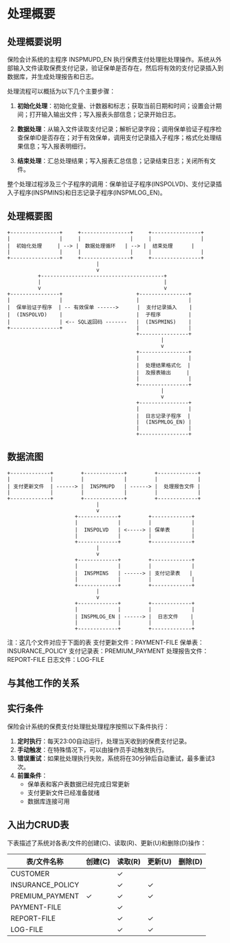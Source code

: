 # 处理概要

## 处理概要说明

保险会计系统的主程序 INSPMUPD_EN 执行保费支付处理批处理操作。系统从外部输入文件读取保费支付记录，验证保单是否存在，然后将有效的支付记录插入到数据库，并生成处理报告和日志。

处理流程可以概括为以下几个主要步骤：

1. **初始化处理**：初始化变量、计数器和标志；获取当前日期和时间；设置会计期间；打开输入输出文件；写入报表头部信息；记录开始日志。

2. **数据处理**：从输入文件读取支付记录；解析记录字段；调用保单验证子程序检查保单ID是否存在；对于有效保单，调用支付记录插入子程序；格式化处理结果信息；写入报表明细行。

3. **结束处理**：汇总处理结果；写入报表汇总信息；记录结束日志；关闭所有文件。

整个处理过程涉及三个子程序的调用：保单验证子程序(INSPOLVD)、支付记录插入子程序(INSPMINS)和日志记录子程序(INSPMLOG_EN)。

## 处理概要图

```
+----------------+     +----------------+     +----------------+
|                |     |                |     |                |
|  初始化处理     | --> |  数据处理循环   | --> |  结束处理      |
|                |     |                |     |                |
+----------------+     +----------------+     +----------------+
                             |
                             v
          +----------------------------------------+
          |                                        |
          v                                        v
+----------------+                        +----------------+
|                |                        |                |
|  保单验证子程序  | -- 有效保单 ------>      |  支付记录插入    |
|  (INSPOLVD)    |                        |  子程序         |
|                | <-- SQL返回码 -------   |  (INSPMINS)    |
+----------------+                        |                |
                                          +----------------+
                                                  |
                                                  v
                                          +----------------+
                                          |                |
                                          |  处理结果格式化  |
                                          |  及报表输出     |
                                          |                |
                                          +----------------+
                                                  |
                                                  v
                                          +----------------+
                                          |                |
                                          |  日志记录子程序  |
                                          |  (INSPMLOG_EN) |
                                          |                |
                                          +----------------+
```

## 数据流图

```
+-------------+         +-------------+         +-------------+
|             |         |             |         |             |
| 支付更新文件  | ------> |  INSPMUPD   | ------> |  处理报告文件 |
|             |         |             |         |             |
+-------------+         +-------------+         +-------------+
                             |
                             v
                      +-------------+         +-------------+
                      |             |         |             |
                      |  INSPOLVD   | <-----> | 保单表       |
                      |             |         |             |
                      +-------------+         +-------------+
                             |
                             v
                      +-------------+         +-------------+
                      |             |         |             |
                      |  INSPMINS   | ------> | 支付记录表   |
                      |             |         |             |
                      +-------------+         +-------------+
                             |
                             v
                      +-------------+         +-------------+
                      |             |         |             |
                      | INSPMLOG_EN | ------> |  日志文件    |
                      |             |         |             |
                      +-------------+         +-------------+
```
注：这几个文件对应于下面的表
支付更新文件：PAYMENT-FILE
保单表：INSURANCE_POLICY
支付记录表：PREMIUM_PAYMENT
处理报告文件：REPORT-FILE
日志文件：LOG-FILE

## 与其他工作的关系

## 实行条件

保险会计系统的保费支付处理批处理程序按照以下条件执行：

1. **定时执行**：每天23:00自动运行，处理当天收到的保费支付记录。
2. **手动触发**：在特殊情况下，可以由操作员手动触发执行。
3. **错误重试**：如果批处理执行失败，系统将在30分钟后自动重试，最多重试3次。
4. **前置条件**：
   - 保单表和客户表数据已经完成日常更新
   - 支付更新文件已经准备就绪
   - 数据库连接可用

## 入出力CRUD表

下表描述了系统对各表/文件的创建(C)、读取(R)、更新(U)和删除(D)操作：

| 表/文件名称 | 创建(C) | 读取(R) | 更新(U) | 删除(D) |
|------------|--------|--------|--------|--------|
| CUSTOMER | | ✓ | | |
| INSURANCE_POLICY | | ✓ |✓ | |
| PREMIUM_PAYMENT | ✓ | ✓|✓ | |
| PAYMENT-FILE | | ✓ | | |
| REPORT-FILE |  |✓ | ✓| |
| LOG-FILE | | ✓ | ✓| | 